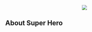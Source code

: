 <p align="center"><img src="https://laravel.com/assets/img/components/logo-laravel.svg"></p>


## About Super Hero